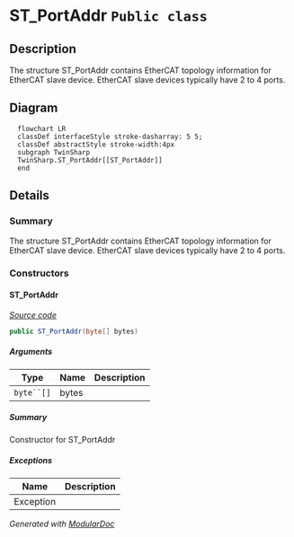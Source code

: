 # ST_PortAddr `Public class`

## Description
The structure ST_PortAddr contains EtherCAT topology information for EtherCAT slave device. EtherCAT slave devices typically have 2 to 4 ports.

## Diagram
```mermaid
  flowchart LR
  classDef interfaceStyle stroke-dasharray: 5 5;
  classDef abstractStyle stroke-width:4px
  subgraph TwinSharp
  TwinSharp.ST_PortAddr[[ST_PortAddr]]
  end
```

## Details
### Summary
The structure ST_PortAddr contains EtherCAT topology information for EtherCAT slave device. EtherCAT slave devices typically have 2 to 4 ports.

### Constructors
#### ST_PortAddr
[*Source code*](https://github.com///blob//TwinSharp/Structs.cs#L382)
```csharp
public ST_PortAddr(byte[] bytes)
```
##### Arguments
| Type | Name | Description |
| --- | --- | --- |
| `byte``[]` | bytes |  |

##### Summary
Constructor for ST_PortAddr

##### Exceptions
| Name | Description |
| --- | --- |
| Exception |  |

*Generated with* [*ModularDoc*](https://github.com/hailstorm75/ModularDoc)
